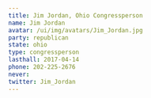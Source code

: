 ```yaml
---
title: Jim Jordan, Ohio Congressperson
name: Jim Jordan
avatar: /ui/img/avatars/Jim_Jordan.jpg
party: republican
state: ohio
type: congressperson
lasthall: 2017-04-14
phone: 202-225-2676
never: 
twitter: Jim_Jordan
---
```

